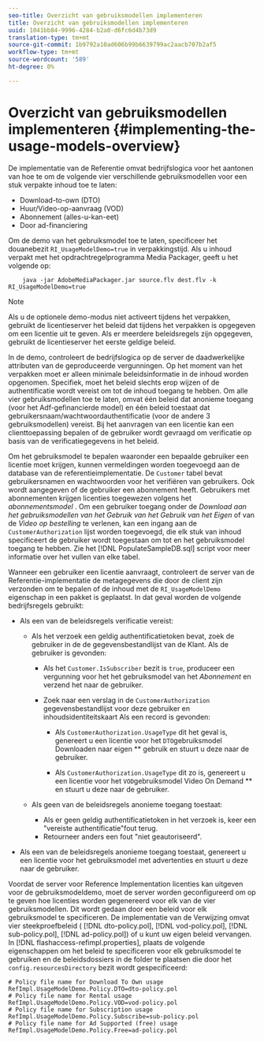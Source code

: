 ```yaml
---
seo-title: Overzicht van gebruiksmodellen implementeren
title: Overzicht van gebruiksmodellen implementeren
uuid: 1041bb84-9996-4284-b2a0-d6fc6d4b73d9
translation-type: tm+mt
source-git-commit: 1b9792a10ad606b99b6639799ac2aacb707b2af5
workflow-type: tm+mt
source-wordcount: '589'
ht-degree: 0%

---
```



# Overzicht van gebruiksmodellen implementeren {#implementing-the-usage-models-overview}

De implementatie van de Referentie omvat bedrijfslogica voor het aantonen van hoe te om de volgende vier verschillende gebruiksmodellen voor een stuk verpakte inhoud toe te laten:

* Download-to-own (DTO)
* Huur/Video-op-aanvraag (VOD)
* Abonnement (alles-u-kan-eet)
* Door ad-financiering

Om de demo van het gebruiksmodel toe te laten, specificeer het douanebezit `RI_UsageModelDemo=true` in verpakkingstijd. Als u inhoud verpakt met het opdrachtregelprogramma Media Packager, geeft u het volgende op:

```
    java -jar AdobeMediaPackager.jar source.flv dest.flv -k RI_UsageModelDemo=true
```

>[!NOTE]
>
>Als u de optionele demo-modus niet activeert tijdens het verpakken, gebruikt de licentieserver het beleid dat tijdens het verpakken is opgegeven om een licentie uit te geven. Als er meerdere beleidsregels zijn opgegeven, gebruikt de licentieserver het eerste geldige beleid.

In de demo, controleert de bedrijfslogica op de server de daadwerkelijke attributen van de geproduceerde vergunningen. Op het moment van het verpakken moet er alleen minimale beleidsinformatie in de inhoud worden opgenomen. Specifiek, moet het beleid slechts erop wijzen of de authentificatie wordt vereist om tot de inhoud toegang te hebben. Om alle vier gebruiksmodellen toe te laten, omvat één beleid dat anonieme toegang (voor het Adf-gefinancierde model) en één beleid toestaat dat gebruikersnaam/wachtwoordauthentificatie (voor de andere 3 gebruiksmodellen) vereist. Bij het aanvragen van een licentie kan een clienttoepassing bepalen of de gebruiker wordt gevraagd om verificatie op basis van de verificatiegegevens in het beleid.

Om het gebruiksmodel te bepalen waaronder een bepaalde gebruiker een licentie moet krijgen, kunnen vermeldingen worden toegevoegd aan de database van de referentieimplementatie. De `Customer` tabel bevat gebruikersnamen en wachtwoorden voor het verifiëren van gebruikers. Ook wordt aangegeven of de gebruiker een abonnement heeft. Gebruikers met abonnementen krijgen licenties toegewezen volgens het *abonnementsmodel* . Om een gebruiker toegang onder de *Download aan het gebruiksmodellen van het Gebruik van het Gebruik van het Eigen* of van de *Video op bestelling* te verlenen, kan een ingang aan de `CustomerAuthorization` lijst worden toegevoegd, die elk stuk van inhoud specificeert de gebruiker wordt toegestaan om tot en het gebruiksmodel toegang te hebben. Zie het [!DNL PopulateSampleDB.sql] script voor meer informatie over het vullen van elke tabel.

Wanneer een gebruiker een licentie aanvraagt, controleert de server van de Referentie-implementatie de metagegevens die door de client zijn verzonden om te bepalen of de inhoud met de `RI_UsageModelDemo` eigenschap in een pakket is geplaatst. In dat geval worden de volgende bedrijfsregels gebruikt:

* Als een van de beleidsregels verificatie vereist:

   * Als het verzoek een geldig authentificatietoken bevat, zoek de gebruiker in de de gegevensbestandlijst van de Klant. Als de gebruiker is gevonden:

      * Als het `Customer.IsSubscriber` bezit is `true`, produceer een vergunning voor het het gebruiksmodel van het *Abonnement* en verzend het naar de gebruiker.

      * Zoek naar een verslag in de `CustomerAuthorization` gegevensbestandlijst voor deze gebruiker en inhoudsidentiteitskaart Als een record is gevonden:

         * Als `CustomerAuthorization.UsageType` dit het geval is, genereert u een licentie voor het `DTO`gebruiksmodel Downloaden naar eigen ** gebruik en stuurt u deze naar de gebruiker.

         * Als `CustomerAuthorization.UsageType` dit zo is, genereert u een licentie voor het `VOD`gebruiksmodel Video On Demand ** en stuurt u deze naar de gebruiker.
   * Als geen van de beleidsregels anonieme toegang toestaat:

      * Als er geen geldig authentificatietoken in het verzoek is, keer een &quot;vereiste authentificatie&quot;fout terug.
      * Retourneer anders een fout &quot;niet geautoriseerd&quot;.


* Als een van de beleidsregels anonieme toegang toestaat, genereert u een licentie voor het gebruiksmodel met advertenties en stuurt u deze naar de gebruiker.

Voordat de server voor Reference Implementation licenties kan uitgeven voor de gebruiksmodeldemo, moet de server worden geconfigureerd om op te geven hoe licenties worden gegenereerd voor elk van de vier gebruiksmodellen. Dit wordt gedaan door een beleid voor elk gebruiksmodel te specificeren. De implementatie van de Verwijzing omvat vier steekproefbeleid ( [!DNL dto-policy.pol], [!DNL vod-policy.pol], [!DNL sub-policy.pol], [!DNL ad-policy.pol]) of u kunt uw eigen beleid vervangen. In [!DNL flashaccess-refimpl.properties], plaats de volgende eigenschappen om het beleid te specificeren voor elk gebruiksmodel te gebruiken en de beleidsdossiers in de folder te plaatsen die door het `config.resourcesDirectory` bezit wordt gespecificeerd:

```
# Policy file name for Download To Own usage  
RefImpl.UsageModelDemo.Policy.DTO=dto-policy.pol  
# Policy file name for Rental usage  
RefImpl.UsageModelDemo.Policy.VOD=vod-policy.pol  
# Policy file name for Subscription usage  
RefImpl.UsageModelDemo.Policy.Subscribe=sub-policy.pol  
# Policy file name for Ad Supported (free) usage  
RefImpl.UsageModelDemo.Policy.Free=ad-policy.pol
```

